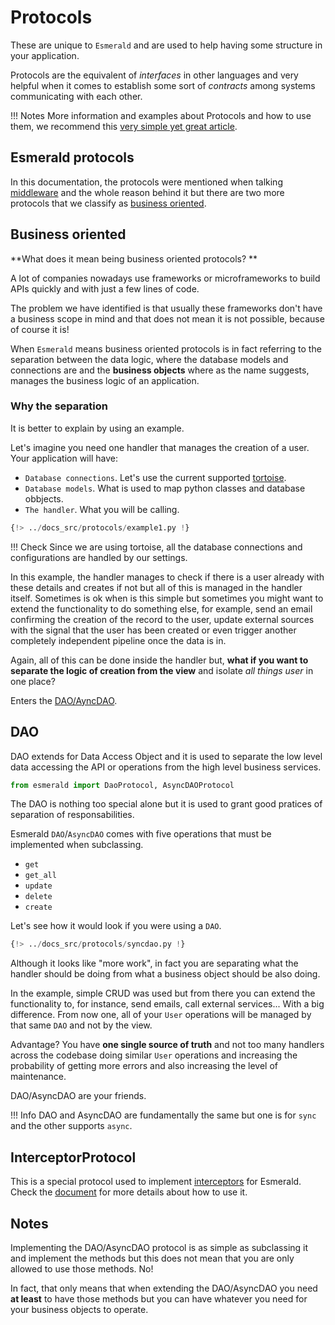 # Protocols

These are unique to `Esmerald` and are used to help having some structure in your application.

Protocols are the equivalent of *interfaces* in other languages and very helpful when it comes to establish some
sort of *contracts* among systems communicating with each other.

!!! Notes
    More information and examples about Protocols and how to use them, we recommend this
    [very simple yet great article](https://andrewbrookins.com/technology/building-implicit-interfaces-in-python-with-protocol-classes/).

## Esmerald protocols

In this documentation, the protocols were mentioned when talking [middleware](./middleware/middleware.md) and the whole
reason behind it but there are two more protocols that we classify as [business oriented](#business-oriented).

## Business oriented

**What does it mean being business oriented protocols? **

A lot of companies nowadays use frameworks or microframeworks to build APIs quickly and with just a few lines of code.

The problem we have identified is that usually these frameworks don't have a business scope in mind and that
does not mean it is not possible, because of course it is!

When `Esmerald` means business oriented protocols is in fact referring to the separation between the data logic,
where the database models and connections are and the **business objects** where as the name suggests, manages the
business logic of an application.

### Why the separation

It is better to explain by using an example.

Let's imagine you need one handler that manages the creation of a user. Your application will have:

* `Database connections`. Let's use the current supported [tortoise](./databases/tortoise/tortoise.md).
* `Database models`. What is used to map python classes and database obbjects.
* `The handler`. What you will be calling.

```python
{!> ../docs_src/protocols/example1.py !}
```

!!! Check
    Since we are using tortoise, all the database connections and configurations are handled by our settings.

In this example, the handler manages to check if there is a user already with these details and creates if not but all
of this is managed in the handler itself. Sometimes is ok when is this simple but sometimes you might want to extend
the functionality to do something else, for example, send an email confirming the creation of the record to the user,
update external sources with the signal that the user has been created or even trigger another completely independent
pipeline once the data is in.

Again, all of this can be done inside the handler but,
**what if you want to separate the logic of creation from the view** and isolate *all things user* in one place?

Enters the [DAO/AyncDAO](#dao).

## DAO

DAO extends for Data Access Object and it is used to separate the low level data accessing the API or operations
from the high level business services.

```python
from esmerald import DaoProtocol, AsyncDAOProtocol
```

The DAO is nothing too special alone but it is used to grant good pratices of separation of responsabilities.

Esmerald `DAO`/`AsyncDAO` comes with five operations that must be implemented when subclassing.

* `get`
* `get_all`
* `update`
* `delete`
* `create`

Let's see how it would look if you were using a `DAO`.

```python
{!> ../docs_src/protocols/syncdao.py !}
```

Although it looks like "more work", in fact you are separating what the handler should be doing from what a business
object should be also doing.

In the example, simple CRUD was used but from there you can extend the functionality to, for instance, send emails,
call external services... With a big difference. From now one, all of your `User` operations will be managed by
that same `DAO` and not by the view. 

Advantage? You have **one single source of truth** and not too many handlers
across the codebase doing similar `User` operations and increasing the probability of getting more errors and
also increasing the level of maintenance.

DAO/AsyncDAO are your friends.

!!! Info
    DAO and AsyncDAO are fundamentally the same but one is for `sync` and the other supports `async`.

## InterceptorProtocol

This is a special protocol used to implement [interceptors](./interceptors.md) for Esmerald. Check the
[document](./interceptors.md) for more details about how to use it.

## Notes

Implementing the DAO/AsyncDAO protocol is as simple as subclassing it and implement the methods but this does not mean
that you are only allowed to use those methods. No! 

In fact, that only means that when extending the DAO/AsyncDAO
you need **at least** to have those methods but you can have whatever you need for your business objects to operate.
